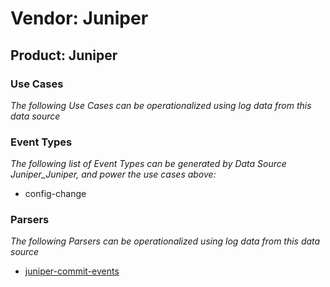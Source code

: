Vendor: Juniper
===============
Product: Juniper
----------------

### Use Cases

_The following Use Cases can be operationalized using log data from this data source_



### Event Types

_The following list of Event Types can be generated by Data Source Juniper_Juniper, and power the use cases above:_

- config-change


### Parsers

_The following Parsers can be operationalized using log data from this data source_

* [juniper-commit-events](../Parsers/parserContent_juniper-commit-events.md)
